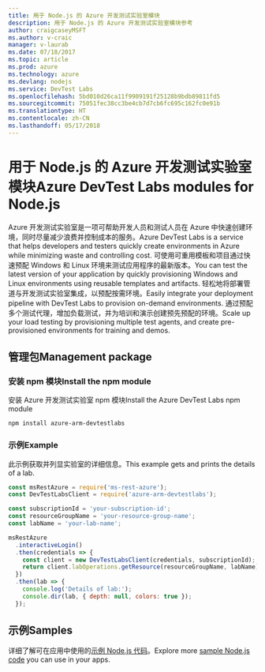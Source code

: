 ```yaml
---
title: 用于 Node.js 的 Azure 开发测试实验室模块
description: 用于 Node.js 的 Azure 开发测试实验室模块参考
author: craigcaseyMSFT
ms.author: v-craic
manager: v-laurab
ms.date: 07/18/2017
ms.topic: article
ms.prod: azure
ms.technology: azure
ms.devlang: nodejs
ms.service: DevTest Labs
ms.openlocfilehash: 5bd010d26ca11f9909191f25128b9bdb89811fd5
ms.sourcegitcommit: 75051fec38cc3be4cb7d7cb6fc695c162fc0e91b
ms.translationtype: HT
ms.contentlocale: zh-CN
ms.lasthandoff: 05/17/2018
---
```

# <a name="azure-devtest-labs-modules-for-nodejs"></a><span data-ttu-id="45752-103">用于 Node.js 的 Azure 开发测试实验室模块</span><span class="sxs-lookup"><span data-stu-id="45752-103">Azure DevTest Labs modules for Node.js</span></span>

<span data-ttu-id="45752-104">Azure 开发测试实验室是一项可帮助开发人员和测试人员在 Azure 中快速创建环境，同时尽量减少浪费并控制成本的服务。</span><span class="sxs-lookup"><span data-stu-id="45752-104">Azure DevTest Labs is a service that helps developers and testers quickly create environments in Azure while minimizing waste and controlling cost.</span></span> <span data-ttu-id="45752-105">可使用可重用模板和项目通过快速预配 Windows 和 Linux 环境来测试应用程序的最新版本。</span><span class="sxs-lookup"><span data-stu-id="45752-105">You can test the latest version of your application by quickly provisioning Windows and Linux environments using reusable templates and artifacts.</span></span> <span data-ttu-id="45752-106">轻松地将部署管道与开发测试实验室集成，以预配按需环境。</span><span class="sxs-lookup"><span data-stu-id="45752-106">Easily integrate your deployment pipeline with DevTest Labs to provision on-demand environments.</span></span> <span data-ttu-id="45752-107">通过预配多个测试代理，增加负载测试，并为培训和演示创建预先预配的环境。</span><span class="sxs-lookup"><span data-stu-id="45752-107">Scale up your load testing by provisioning multiple test agents, and create pre-provisioned environments for training and demos.</span></span>

## <a name="management-package"></a><span data-ttu-id="45752-108">管理包</span><span class="sxs-lookup"><span data-stu-id="45752-108">Management package</span></span>

### <a name="install-the-npm-module"></a><span data-ttu-id="45752-109">安装 npm 模块</span><span class="sxs-lookup"><span data-stu-id="45752-109">Install the npm module</span></span>

<span data-ttu-id="45752-110">安装 Azure 开发测试实验室 npm 模块</span><span class="sxs-lookup"><span data-stu-id="45752-110">Install the Azure DevTest Labs npm module</span></span>

```bash
npm install azure-arm-devtestlabs
```

### <a name="example"></a><span data-ttu-id="45752-111">示例</span><span class="sxs-lookup"><span data-stu-id="45752-111">Example</span></span>

<span data-ttu-id="45752-112">此示例获取并列显实验室的详细信息。</span><span class="sxs-lookup"><span data-stu-id="45752-112">This example gets and prints the details of a lab.</span></span>

```javascript
const msRestAzure = require('ms-rest-azure');
const DevTestLabsClient = require('azure-arm-devtestlabs');

const subscriptionId = 'your-subscription-id';
const resourceGroupName = 'your-resource-group-name';
const labName = 'your-lab-name';

msRestAzure
  .interactiveLogin()
  .then(credentials => {
    const client = new DevTestLabsClient(credentials, subscriptionId);
    return client.labOperations.getResource(resourceGroupName, labName);
  })
  .then(lab => {
    console.log('Details of lab:');
    console.dir(lab, { depth: null, colors: true });
  });


```

## <a name="samples"></a><span data-ttu-id="45752-113">示例</span><span class="sxs-lookup"><span data-stu-id="45752-113">Samples</span></span>

<span data-ttu-id="45752-114">详细了解可在应用中使用的[示例 Node.js 代码](https://azure.microsoft.com/resources/samples/?platform=nodejs)。</span><span class="sxs-lookup"><span data-stu-id="45752-114">Explore more [sample Node.js code](https://azure.microsoft.com/resources/samples/?platform=nodejs) you can use in your apps.</span></span>
